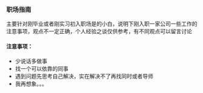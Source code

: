 ### 职场指南
主要针对刚毕业或者刚实习初入职场是的小白，说明下刚入职一家公司一些工作的注意事项，观点不一定正确，个人经验之谈仅供参考，有不同观点可以留言讨论

#### 注意事项：
- 少说话多做事
- 找一个可以依靠的同事
- 遇到问题先思考自己解决，实在解决不了再找同时或者导师
- 我再想象。。。